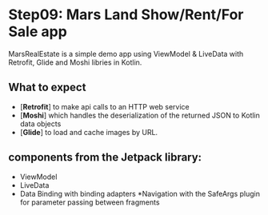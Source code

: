 # Step09: Mars Land Show/Rent/For Sale app 
MarsRealEstate is a simple demo app using ViewModel & LiveData with Retrofit, Glide and Moshi libries in Kotlin.

## What to expect

* [**Retrofit**] to make api calls to an HTTP web service
* [**Moshi**] which handles the deserialization of the returned JSON to Kotlin data objects
* [**Glide**] to load and cache images by URL.

## components from the Jetpack library:
* ViewModel
* LiveData
* Data Binding with binding adapters
*Navigation with the SafeArgs plugin for parameter passing between fragments

